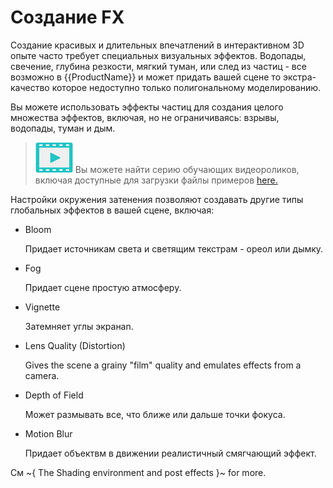 # Создание FX

Создание красивых и длительных впечатлений в интерактивном 3D опыте часто требует специальных визуальных эффектов. Водопады, свечение, глубина резкости, мягкий туман, или след из частиц - все возможно в {{ProductName}} и может придать вашей сцене то экстра-качество которое недоступно только полигональному моделированию.

Вы можете использовать эффекты частиц для создания целого множества эффектов, включая, но не ограничиваясь: взрывы, водопады, туман и дым.

> ![](images/icon_video.png) Вы можете найти серию обучающих видеороликов, включая доступные для загрузки файлы примеров <a href="http://area.autodesk.com/learning/creating-particle-effects-in-stingray" target="blank">here.</a>

Настройки окружения затенения позволяют создавать другие типы глобальных эффектов в вашей сцене, включая:

- Bloom

    Придает источникам света и светящим текстрам - ореол или дымку.

- Fog

    Придает сцене простую атмосферу.

- Vignette

    Затемняет углы экранаn.

- Lens Quality (Distortion)

    Gives the scene a grainy "film" quality and emulates effects from a camera.

- Depth of Field

    Может размывать все, что ближе или дальше точки фокуса.

- Motion Blur

    Придает объектвм в движении реалистичный смягчающий эффект.

См ~{ The Shading environment and post effects }~ for more.
